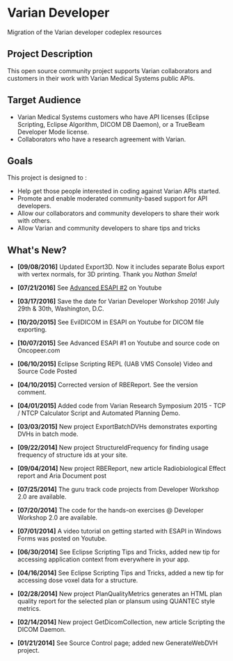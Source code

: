 # Varian Developer
Migration of the Varian developer codeplex resources

## Project Description

This open source community project supports Varian collaborators and customers in their work with Varian Medical Systems public APIs.

## Target Audience

* Varian Medical Systems customers who have API licenses (Eclipse Scripting, Eclipse Algorithm, DICOM DB Daemon), or a TrueBeam Developer Mode license.
* Collaborators who have a research agreement with Varian.

## Goals

This project is designed to :

* Help get those people interested in coding against Varian APIs started.
* Promote and enable moderated community-based support for API developers.
* Allow our collaborators and community developers to share their work with others.
* Allow Varian and community developers to share tips and tricks

## What's New?

* **[09/08/2016]** Updated Export3D. Now it includes separate Bolus export with vertex normals, for 3D printing. Thank you *Nathan Smela*! 
* **[07/21/2016]** See [Advanced ESAPI #2](https://www.youtube.com/watch?v=6LXhqgt0jT4&feature=youtu.be) on Youtube
* **[03/17/2016]** Save the date for Varian Developer Workshop 2016! July 29th & 30th, Washington, D.C.
* **[10/20/2015]** See EvilDICOM in ESAPI on Youtube for DICOM file exporting.
* **[10/07/2015]** See Advanced ESAPI #1 on Youtube and source code on Oncopeer.com
* **[06/10/2015]** Eclipse Scripting REPL (UAB VMS Console) Video and Source Code Posted
* **[04/10/2015]** Corrected version of RBEReport. See the version comment.
* **[04/01/2015]** Added code from Varian Research Symposium 2015 - TCP / NTCP Calculator Script and Automated Planning Demo.

* **[03/03/2015]** New project ExportBatchDVHs demonstrates exporting DVHs in batch mode.
* **[09/22/2014]** New project StructureIdFrequency for finding usage frequency of structure ids at your site.
* **[09/04/2014]** New project RBEReport, new article Radiobiological Effect report and Aria Document post
* **[07/25/2014]** The guru track code projects from Developer Workshop 2.0 are available.
* **[07/20/2014]** The code for the hands-on exercises @ Developer Workshop 2.0 are available.
* **[07/01/2014]** A video tutorial on getting started with ESAPI in Windows Forms was posted on Youtube.
* **[06/30/2014]** See Eclipse Scripting Tips and Tricks, added new tip for accessing application context from everywhere in your app.
* **[04/16/2014]** See Eclipse Scripting Tips and Tricks, added a new tip for accessing dose voxel data for a structure.
* **[02/28/2014]** New project PlanQualityMetrics generates an HTML plan quality report for the selected plan or plansum using QUANTEC style metrics.
* **[02/14/2014]** New project GetDicomCollection, new article Scripting the DICOM Daemon.
* **[01/21/2014]** See Source Control page; added new GenerateWebDVH project.



